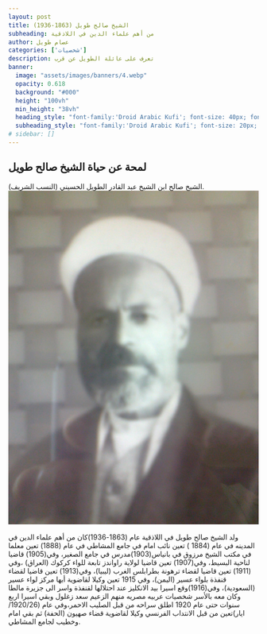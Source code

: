 ```yaml
---
layout: post 
title: الشيخ صالح طويل (1863-1936)
subheading: من أهم علماء الدين في اللاذقية 
author: عصام طويل 
categories: ['شخصيات'] 
description: تعرف على عائلة الطويل عن قرب
banner:
  image: "assets/images/banners/4.webp"
  opacity: 0.618
  background: "#000"
  height: "100vh"
  min_height: "38vh"
  heading_style: "font-family:'Droid Arabic Kufi'; font-size: 40px; font-weight: bold;"
  subheading_style: "font-family:'Droid Arabic Kufi'; font-size: 20px; font-weight: bold; color: gold" 
# sidebar: []
---
```





## لمحة عن حياة الشيخ صالح طويل 

الشيخ صالح ابن الشيخ عبد القادر الطويل الحسيني (النسب الشريف).
![صورة الشيخ صالح طويل](/assets/images/figures/Saleh_Tawil.jpg)

ولد الشيخ صالح طويل في اللاذقية عام (1863-1936)كان من أهم علماء الدين في المدينه في عام (1884 ) تعين نائب امام في جامع المشاطي في عام (1888) تعين معلما في مكتب الشيخ مرزوق في بانياس(1903)مدرس في جامع الصغير، وفي(1905) قاضيا لناحية البسيط، وفي(1907) تعين قاضيا لولاية راواندز تابعة للواء كركوك (العراق) ،وفي (1911) تعين قاضيا لقضاء ترهونة بطرابلس الغرب (ليبيا)، وفي(1913) تعين قاضيا لقضاء قنفذة بلواء عسير (اليمن)، وفي 1915 تعين وكيلا لقاضوية أبها مركز لواء عسير (السعودية)، وفي(1916)وقع اسيرا بيد الانكليز عند احتلالها لقنفذة واسر الى جزيرة مالطا وكان معه بالأسر شخصيات عربيه مصريه منهم الزعيم سعد زغلول وبقي اسيرا اربع سنوات حتى عام 1920 اطلق سراحه من قبل الصليب الاحمر،وفي عام (1920/26/ايار)تعين من قبل الانتداب الفرنسي وكيلا لقاضوية قضاء صهيون (الحفة) ثم بقي امام وخطيب لجامع المشاطي.
